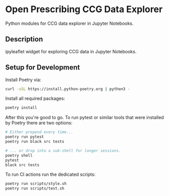 # Open Prescribing CCG Data Explorer

Python modules for CCG data explorer in Jupyter Notebooks.


## Description

ipyleaflet widget for exploring CCG data in Jupyter Notebooks.


## Setup for Development

Install Poetry via:

```sh
curl -sSL https://install.python-poetry.org | python3 -
```

Install all required packages:

```sh
poetry install
```

After this you're good to go. To run pytest or similar tools that were installed by Poetry there
are two options:

```sh
# Either prepend every time...
poetry run pytest
poetry run black src tests

# ... or drop into a sub-shell for longer sessions.
poetry shell
pytest
black src tests
```

To run CI actions run the dedicated scripts:

```sh
poetry run scripts/style.sh
poetry run scripts/test.sh
```
